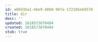 ```yaml
---
id: a0693ba1-46e9-48b0-9bfe-17210beb9578
title: dir
desc: ''
updated: 1618573870484
created: 1618573870484
stub: true
---
```


